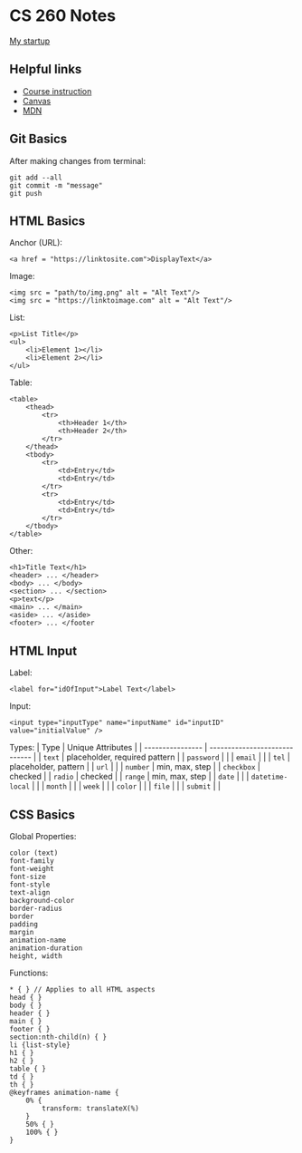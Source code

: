 # CS 260 Notes

[My startup](https://simon.cs260.click)

## Helpful links

- [Course instruction](https://github.com/webprogramming260)
- [Canvas](https://byu.instructure.com)
- [MDN](https://developer.mozilla.org)

## Git Basics

After making changes from terminal:
```
git add --all
git commit -m "message"
git push
```

## HTML Basics

Anchor (URL):
```
<a href = "https://linktosite.com">DisplayText</a>
```
Image:
```
<img src = "path/to/img.png" alt = "Alt Text"/>
<img src = "https://linktoimage.com" alt = "Alt Text"/>
```
List:
```
<p>List Title</p>
<ul>
    <li>Element 1></li>
    <li>Element 2></li>
</ul>
```
Table:
```
<table>
    <thead>
        <tr>
            <th>Header 1</th>
            <th>Header 2</th>
        </tr>
    </thead>
    <tbody>
        <tr>
            <td>Entry</td>
            <td>Entry</td>
        </tr>
        <tr>
            <td>Entry</td>
            <td>Entry</td>
        </tr>
    </tbody>
</table>
```
Other:
```
<h1>Title Text</h1>
<header> ... </header>
<body> ... </body>
<section> ... </section>
<p>text</p>
<main> ... </main>
<aside> ... </aside>
<footer> ... </footer
```

## HTML Input

Label:
```
<label for="idOfInput">Label Text</label>
```
Input:
```
<input type="inputType" name="inputName" id="inputID" value="initialValue" />
```
Types:
| Type             | Unique Attributes             |
| ---------------- | ----------------------------- |
| `text`           | placeholder, required pattern |
| `password`       |                               |
| `email`          |                               |
| `tel`            | placeholder, pattern          |
| `url`            |                               |
| `number`         | min, max, step                |
| `checkbox`       | checked                       |
| `radio`          | checked                       |
| `range`          | min, max, step                |
| `date`           |                               |
| `datetime-local` |                               |
| `month`          |                               |
| `week`           |                               |
| `color`          |                               |
| `file`           |                               |
| `submit`         |                               |

## CSS Basics

Global Properties:
```
color (text)
font-family
font-weight
font-size
font-style
text-align
background-color
border-radius
border
padding
margin
animation-name
animation-duration
height, width
```

Functions:
```
* { } // Applies to all HTML aspects
head { }
body { }
header { }
main { }
footer { }
section:nth-child(n) { }
li {list-style}
h1 { }
h2 { }
table { }
td { }
th { }
@keyframes animation-name {
    0% {
        transform: translateX(%)
    }
    50% { }
    100% { }
}
```
